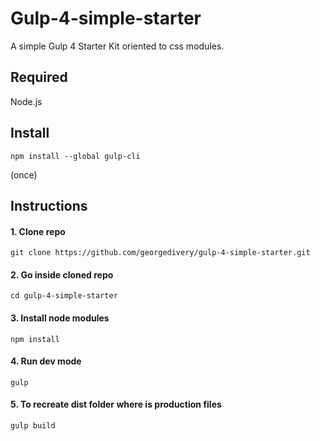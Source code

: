 # Gulp-4-simple-starter
A simple Gulp 4 Starter Kit oriented to css modules.

## Required
Node.js

## Install
```
npm install --global gulp-cli 
```
(once)

## Instructions
#### 1. Clone repo ####
```
git clone https://github.com/georgedivery/gulp-4-simple-starter.git
```
#### 2. Go inside cloned repo ####
```
cd gulp-4-simple-starter
```
#### 3. Install node modules ####
```
npm install
```
#### 4. Run dev mode ####
```
gulp
```
#### 5. To recreate dist folder where is production files ####
```
gulp build
```